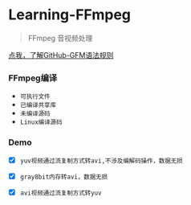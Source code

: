 # Learning-FFmpeg
> FFmpeg 音视频处理<br>

[点我，了解GitHub-GFM语法规则](https://github.com/guodongxiaren/README)<br>

### FFmpeg编译
* `可执行文件`
* `已编译共享库`
* `未编译源码`
* `Linux编译源码`

### Demo
- [x] `yuv视频通过流复制方式转avi,不涉及编解码操作，数据无损`
- [x] `gray8bit内存转avi，数据无损`
- [x] `avi视频通过流复制方式转yuv`

